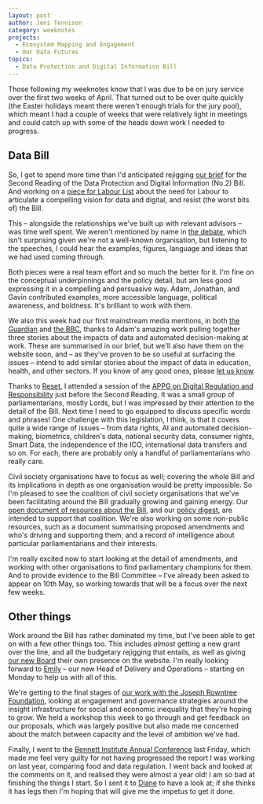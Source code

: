 ```yaml
---
layout: post
author: Jeni Tennison
category: weeknotes
projects:
  - Ecosystem Mapping and Engagement
  - Our Data Futures
topics:
  - Data Protection and Digital Information Bill
---
```

Those following my weeknotes know that I was due to be on jury service over the first two weeks of April. That turned out to be over quite quickly (the Easter holidays meant there weren't enough trials for the jury pool), which meant I had a couple of weeks that were relatively light in meetings and could catch up with some of the heads down work I needed to progress.


## Data Bill

So, I got to spend more time than I'd anticipated rejigging [our brief](https://connectedbydata.org/resources/dpdib2-2nd-reading-briefing) for the Second Reading of the Data Protection and Digital Information (No.2) Bill. And working on a [piece for Labour List](https://labourlist.org/2023/04/labour-must-resist-tory-deregulation-of-ai-and-set-out-an-alternative-vision/) about the need for Labour to articulate a compelling vision for data and digital, and resist (the worst bits of) the Bill.

This – alongside the relationships we've built up with relevant advisors – was time well spent. We weren't mentioned by name in [the debate](https://hansard.parliament.uk/commons/2023-04-17/debates/019D4C9E-222D-4414-829C-6E8B86C1E65D/DataProtectionAndDigitalInformation(No2)Bill), which isn't surprising given we're not a well-known organisation, but listening to the speeches, I could hear the examples, figures, language and ideas that we had used coming through.

Both pieces were a real team effort and so much the better for it. I'm fine on the conceptual underpinnings and the policy detail, but am less good expressing it in a compelling and persuasive way. Adam, Jonathan, and Gavin contributed examples, more accessible language, political awareness, and boldness. It's brilliant to work with them.

We also this week had our first mainstream media mentions, in both [the Guardian](https://www.theguardian.com/law/2023/apr/16/calls-stricter-oversight-workplace-ai-fears-staff-rights) and [the BBC](https://www.bbc.co.uk/news/technology-65301630), thanks to Adam's amazing work pulling together three stories about the impacts of data and automated decision-making at work. These are summarised in our brief, but we'll also have them on the website soon, and – as they've proven to be so useful at surfacing the issues – intend to add similar stories about the impact of data in education, health, and other sectors. If you know of any good ones, please [let us know](mailto:jeni@connectedbydata.org).

Thanks to [Reset](https://www.reset.tech/), I attended a session of the [APPG on Digital Regulation and Responsibility](https://www.appg.tech/) just before the Second Reading. It was a small group of parliamentarians, mostly Lords, but I was impressed by their attention to the detail of the Bill. Next time I need to go equipped to discuss specific words and phrases! One challenge with this legislation, I think, is that it covers quite a wide range of issues – from data rights, AI and automated decision-making, biometrics, children's data, national security data, consumer rights, Smart Data, the independence of the ICO, international data transfers and so on. For each, there are probably only a handful of parliamentarians who really care.

Civil society organisations have to focus as well; covering the whole Bill and its implications in depth as one organisation would be pretty impossible. So I'm pleased to see the coalition of civil society organisations that we've been facilitating around the Bill gradually growing and gaining energy. Our [open document of resources about the Bill](https://connectedbydata.org/resources/dpdib-resources), and our [policy digest](https://connectedbydata.org/news/2023/04/21/data-policy-digest), are intended to support that coalition. We're also working on some non-public resources, such as a document summarising proposed amendments and who's driving and supporting them; and a record of intelligence about particular parliamentarians and their interests.

I'm really excited now to start looking at the detail of amendments, and working with other organisations to find parliamentary champions for them. And to provide evidence to the Bill Committee – I've already been asked to appear on 10th May, so working towards that will be a focus over the next few weeks.


## Other things

Work around the Bill has rather dominated my time, but I've been able to get on with a few other things too. This includes _almost_ getting a new grant over the line, and all the budgetary rejigging that entails, as well as giving [our new Board](https://connectedbydata.org/board) their own presence on the website. I'm really looking forward to [Emily](https://twitter.com/emilyjmacaulay) – our new Head of Delivery and Operations – starting on Monday to help us with all of this.

We're getting to the final stages of [our work with the Joseph Rowntree Foundation](https://connectedbydata.org/projects/2022-jrf-ecosystem), looking at engagement and governance strategies around the insight infrastructure for social and economic inequality that they're hoping to grow. We held a workshop this week to go through and get feedback on our proposals, which was largely positive but also made me concerned about the match between capacity and the level of ambition we've had.

Finally, I went to the [Bennett Institute Annual Conference](https://www.bennettinstitute.cam.ac.uk/events/annual-conference-2023/) last Friday, which made me feel very guilty for not having progressed the report I was working on last year, comparing food and data regulation. I went back and looked at the comments on it, and realised they were almost a year old! I am so bad at finishing the things I start. So I sent it to [Diane](https://www.bennettinstitute.cam.ac.uk/about-us/person/diane-coyle/) to have a look at; if she thinks it has legs then I'm hoping that will give me the impetus to get it done.
